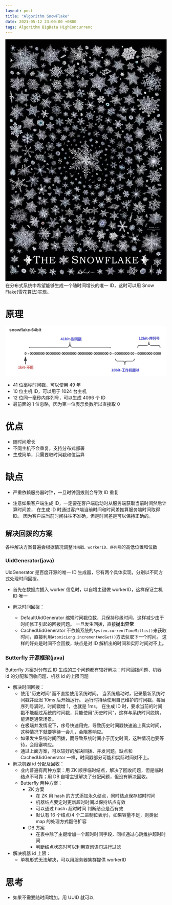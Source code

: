 ```yaml
---
layout: post
title: "Algorithm SnowFlake"
date: 2021-05-12 23:00:00 +0800
tags: Algorithm BigData HighConcurrenc
---
```


![SnowFlake](/assets/images/2021-05-12-Algorithm_SnowFlake_1.jpg)
在分布式系统中希望能够生成一个随时间增长的唯一 ID，这时可以用 Snow Flake(雪花算法)实现。

# 原理

![SnowFlake](/assets/images/2021-05-12-Algorithm_SnowFlake_2.jpg)

- 41 位毫秒时间戳，可以使用 49 年
- 10 位主机 ID，可以用于 1024 台主机
- 12 位同一毫秒内序列号，可以生成 4096 个 ID
- 最前面的 1 位忽略，因为第一位表示负数所以直接取 0

# 优点

- 随时间增长
- 不同主机不会重复，支持分布式部署
- 生成简单，只需要取时间戳和位运算

# 缺点

- 严重依赖服务器时钟，一旦时钟回拨则会导致 ID 重复

- 注意如果客户端生成 ID，一定要在客户端启动时从服务端获取当前时间然后计算时间差，
  在生成 ID 时通过客户端当前时间和时间差推算服务端时间取得 ID。
  因为客户端当前时间往往不准确，但是时间差是可以保持正确的。

## 解决回拨的方案

各种解决方案普遍会根据情况调整`时间戳、workerID、序列号`的高低位置和位数

### UidGenerator(java)

UidGenerator 是百度开源的唯一 ID 生成器，它有两个具体实现，分别以不同方式处理时间回拨。

- 首先在数据库插入 worker 信息时，以自增主键做 workerID，这样保证主机 ID 唯一

- 解决时间回拨：
  - DefaultUidGenerator
    缩短时间戳位数，只保持秒级时间，这样减少由于时间修正引起的回拨问题。
    一旦发生回拨，直接**抛出异常**
  - CachedUidGenerator
    不依赖系统的`System.currentTimeMillis()`来获取时间，直接利用`AtomicLong.incrementAndGet()`方法获取下一个时间。
    这样的好处是时间不会回拨，缺点是对 ID 解析出的时间和实际时间对不上。

### Butterfly 开源框架(java)

Butterfly 方案对分布式 ID 生成的三个问题都有较好解决：时间回拨问题、机器 id 的分配和回收问题、机器 id 的上限问题

- 解决时间回拨：
  - 使用"历史时间"而不直接使用系统时间。
    当系统启动时，记录最新系统时间戳并延迟 10ms 后开始运行。
    运行时持续使用自己维护的时间戳，每当序列号满时，时间戳增 1，也就是 1ms。
    在生成 ID 时，要求当前的时间戳不能超过系统的时间戳，只能使用"历史时间"，这样与系统时间脱钩，能满足通常场景。
  - 在极端并发情况下，序号快速用完，导致历史时间戳快速追上真实时间，这种情况下就要等待一会儿，会阻塞响应。
  - 如果发生系统时间回拨，而导致系统时间小于历史时间，这种情况也要等待，会阻塞响应。
  - 通过上面方案，可以较好的解决回拨、并发问题。缺点和 CachedUidGenerator 一样，时间戳部分可能和实际时间对不上。
- 解决机器 id 分配及回收：
  - 业内普遍有两种方案：用 ZK 顺序临时结点，解决了回收问题，但是临时结点不可靠；用 DB 自增主键解决了分配问题，但没有解决回收。
  - Butterfly 两种方案：
    - ZK 方案
      - 在 ZK 用 hash 的方式添加永久结点，同时结点保存超时时间
      - 机器结点要定时更新超时时间以保持结点有效
      - 可以通过 hash+超时时间 判断结点是否有效
      - 默认有 16 个结点(4 个二进制位表示)，如果容量不足，则类似 map 的处理方式翻倍扩容
    - DB 方案
      - 在表中除了主键增加一个超时时间字段，同样通过心跳维护超时时间
      - 判断结点状态时可以利用查询语句进行过滤
- 解决机器 id 上限：
  - 单机形式无法解决，可以用服务器集群提供 workerID

# 思考

- 如果不需要随时间增加，用 UUID 就可以
